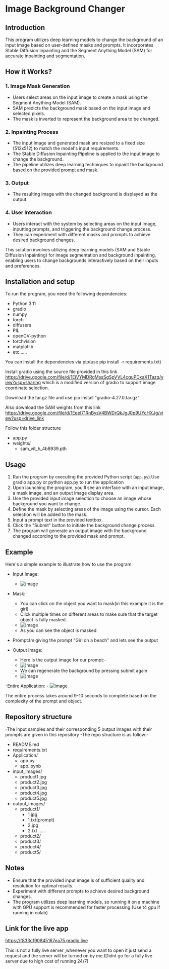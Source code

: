 # Image Background Changer

## Introduction
This program utilizes deep learning models to change the background of an input image based on user-defined masks and prompts. It incorporates Stable Diffusion Inpainting and the Segment Anything Model (SAM) for accurate inpainting and segmentation.


## How it Works?



### 1. Image Mask Generation
- Users select areas on the input image to create a mask using the Segment Anything Model (SAM).
- SAM predicts the background mask based on the input image and selected pixels.
- The mask is inverted to represent the background area to be changed.

### 2. Inpainting Process
- The input image and generated mask are resized to a fixed size (512x512) to match the model's input requirements.
- The Stable Diffusion Inpainting Pipeline is applied to the input image to change the background.
- The pipeline utilizes deep learning techniques to inpaint the background based on the provided prompt and mask.

### 3. Output
- The resulting image with the changed background is displayed as the output.

### 4. User Interaction
- Users interact with the system by selecting areas on the input image, inputting prompts, and triggering the background change process.
- They can experiment with different masks and prompts to achieve desired background changes.

This solution involves utilizing deep learning models (SAM and Stable Diffusion Inpainting) for image segmentation and background inpainting, enabling users to change backgrounds interactively based on their inputs and preferences.

## Installation and setup
To run the program, you need the following dependencies:

- Python 3.11
- gradio
- numpy
- torch
- diffusers
- PIL
- openCV-python
- torchvision
- matplotlib
- etc......

You can install the dependencies via pip(use pip install -r requirements.txt)

Install gradio using the source file provided in this link https://drive.google.com/file/d/1EiVYMDRgMssSgSpVVL4cguPDxaX1Tazq/view?usp=sharing 
which is a modified version of gradio to support image coordinate selection.

Download the tar.gz file and use pip install "gradio-4.27.0.tar.gz"

Also download the SAM weights from this link https://drive.google.com/file/d/1EeeI71RnBysV4BWDrQkJgJ0p9UYcHXJg/view?usp=drive_link

Follow this folder structure

- app.py
- weights/
  - sam_vit_h_4b8939.pth


## Usage
1. Run the program by executing the provided Python script (`app.py`).Use gradio app.py or python app.py to run the application
2. Upon launching the program, you'll see an interface with an input image, a mask image, and an output image display area.
3. Use the provided input image selection to choose an image whose background you want to change.
4. Define the mask by selecting areas of the image using the cursor. Each selection will be added to the mask.
5. Input a prompt text in the provided textbox.
6. Click the "Submit" button to initiate the background change process.
7. The program will generate an output image with the background changed according to the provided mask and prompt.

## Example
Here's a simple example to illustrate how to use the program:
- Input Image:
   - ![image](https://github.com/NivedKris/AI-DS-assignment/assets/100478612/a7d1a6b3-637e-46a0-bf51-135963fef848)

- Mask:
    - You can click on the object you want to mask(in this example it is the girl)
    - Click multiple times on different areas to make sure that the target object is fully masked.
    - ![image](https://github.com/NivedKris/AI-DS-assignment/assets/100478612/b229b894-3307-4d88-ab00-f4e3d95e13a5)
    - As you can see the object is masked

- Prompt:Im giving the prompt "Girl on a beach" and lets see the output
- Output Image:
    - Here is the output image for our prompt:-
    - ![image](https://github.com/NivedKris/AI-DS-assignment/assets/100478612/a0fadaf8-bb15-4ced-92ad-b764d8795513)
    - We can regenerate the background by pressing submit again
    - ![image](https://github.com/NivedKris/AI-DS-assignment/assets/100478612/ef384577-365b-4287-a35a-35c9884d0215)

-Entire Application:
    - ![image](https://github.com/NivedKris/AI-DS-assignment/assets/100478612/41f11177-82f1-40ef-984d-94a809084a9d)


The entire process takes around 9-10 seconds to complete based on the complexity of the prompt and object.



## Repository structure

-The input samples and their corresponding 5 output images with their prompts are given in this repository
-The repo structure is as follow:-
- README.md
- requirements.txt
- Application/
  - app.py
  - app.ipynb
- input_images/
  - product1.jpg
  - product2.jpg
  - product3.jpg
  - product4.jpg
  - product5.jpg
- output_images/
  - product1/
    - 1.jpg
    - 1.txt(prompt)
    - 2.jpg
    - 2.txt
    ......
  - product2/
  - product3/
  - product4/
  - product5/
    


## Notes
- Ensure that the provided input image is of sufficient quality and resolution for optimal results.
- Experiment with different prompts to achieve desired background changes.
- The program utilizes deep learning models, so running it on a machine with GPU support is recommended for faster processing.(Use t4 gpu if running in colab)

## Link for the live app

https://f833c190845167ea75.gradio.live

This is not a fully live server ,whenever you want to open it just send a request and the server will be turned on by me.(Didnt go for a fully live server due to high cost of running 24/7)


